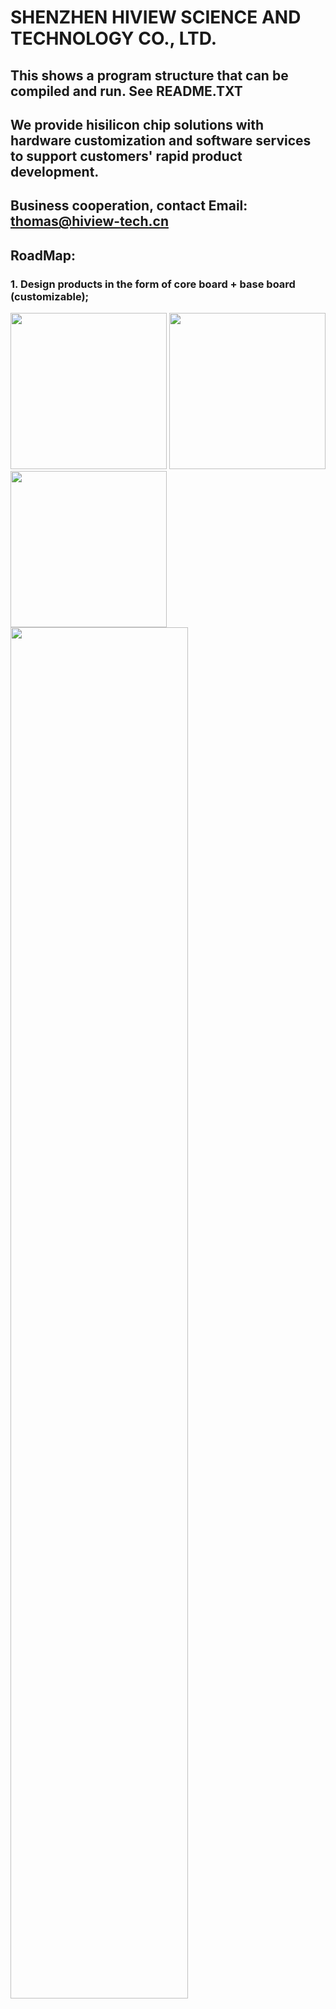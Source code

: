 # SHENZHEN HIVIEW SCIENCE AND TECHNOLOGY CO., LTD.  
## This shows a program structure that can be compiled and run. See README.TXT 
## We provide hisilicon chip solutions with hardware customization and software services to support customers' rapid product development.  
## Business cooperation, contact Email: thomas@hiview-tech.cn  
## RoadMap:
### 1. Design products in the form of core board + base board (customizable);
<img src=/res/16dv300-c.jpg width=250 height=250 /> <img src=/res/59v200-c.jpg width=250 height=250 /><img src=/res/16av300-c.jpg width=250 height=250 />
<img src=/res/16dv300-b.jpg width=75% />
### 2. Support users to develop their own products based on OpenHisilicon;
<img src=/res/p1.jpg width=360 height=250 /> <img src=/res/p2.jpg width=360 height=250 />
### 3. https://github.com/openhisilicon/PRODUCT
## Features:
<img src=/res/fw.jpg width=88% />
<img src=/res/webs.jpg width=88% />
<img src=/res/rtspserv1.jpg width=88% />
<img src=/res/nvr.jpg width=88% />
<img src=/res/svp.jpg width=88% />
<img src=/res/multi-sns.jpg width=88% />
<img src=/res/mipi-dsi.jpg width=88% />

### Thank you for your support
![pay](/res/pay.jpg)